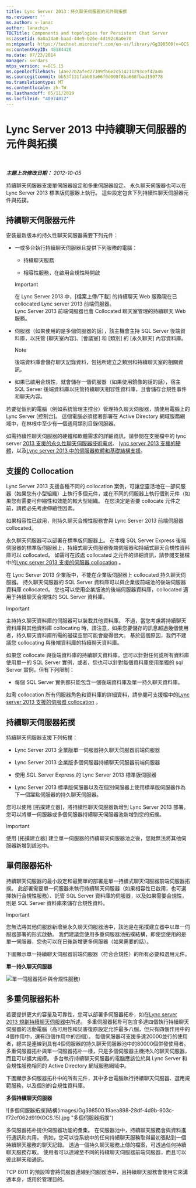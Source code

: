 ```yaml
---
title: Lync Server 2013：持久聊天伺服器的元件與拓撲
ms.reviewer: ''
ms.author: v-lanac
author: lanachin
TOCTitle: Components and topologies for Persistent Chat Server
ms:assetid: 6a0a14a0-baad-44e9-b26e-4d192c0a0e70
ms:mtpsurl: https://technet.microsoft.com/en-us/library/Gg398500(v=OCS.15)
ms:contentKeyID: 48184420
ms.date: 07/23/2014
manager: serdars
mtps_version: v=OCS.15
ms.openlocfilehash: 14ae22b2afed27109fb6e2c514211293cef42a46
ms.sourcegitcommit: bb53f131fabb03a66f0d000f8ba668fbad190778
ms.translationtype: MT
ms.contentlocale: zh-TW
ms.lasthandoff: 05/11/2019
ms.locfileid: "40974812"
---
```

<div data-xmlns="http://www.w3.org/1999/xhtml">

<div class="topic" data-xmlns="http://www.w3.org/1999/xhtml" data-msxsl="urn:schemas-microsoft-com:xslt" data-cs="http://msdn.microsoft.com/en-us/">

<div data-asp="http://msdn2.microsoft.com/asp">

# <a name="components-and-topologies-for-persistent-chat-server-in-lync-server-2013"></a>Lync Server 2013 中持續聊天伺服器的元件與拓撲

</div>

<div id="mainSection">

<div id="mainBody">

<span> </span>

_**主題上次修改日期：** 2012-10-05_

持續聊天伺服器支援單伺服器設定和多重伺服器設定。 永久聊天伺服器也可以在 Lync Server 2013 標準版伺服器上執行。 這些設定包含下列持續性聊天伺服器元件與拓撲。

<div>

## <a name="persistent-chat-server-components"></a>持續聊天伺服器元件

安裝最新版本的持久性聊天伺服器需要下列元件：

  - 一或多台執行持續聊天伺服器且提供下列服務的電腦：
    
      - 持續聊天服務
    
      - 相容性服務，在啟用合規性時開啟
    
    <div>
    

    > [!IMPORTANT]  
    > 在 Lync Server 2013 中，[檔案上傳/下載] 的持續聊天 Web 服務現在已 collocated Lync&nbsp;server 2013 前端伺服器。<BR>Lync Server 2013&nbsp;前端伺服器也會 Collocated 聊天室管理的持續聊天 Web 服務。

    
    </div>

  - 伺服器（如果使用的是多個伺服器的話），該主機會主持 SQL Server 後端資料庫，以託管 [聊天室內容]、[會議室] 和 [類別] 的 [永久聊天] 內容資料庫。
    
    <div>
    

    > [!NOTE]  
    > 後端資料庫會儲存聊天記錄資料，包括所建立之類別和持續聊天室的相關資訊。

    
    </div>

  - 如果已啟用合規性，就會儲存一個伺服器（如果使用鏡像的話的話），宿主 SQL Server 後端資料庫以託管持續聊天相容性資料庫，且會儲存合規性事件和聊天內容。

若要從個別的電腦（例如系統管理主控台）管理持久聊天伺服器，請使用電腦上的 Lync Server [控制台]。 這個電腦必須接著部署在 Active Directory 網域服務網域中，在林根中至少有一個通用類別目錄伺服器。

如需持續性聊天伺服器的硬體和軟體需求的詳細資訊，請參閱在支援檔中的 lync server [2013 支援的永久性聊天伺服器技術需求](lync-server-2013-technical-requirements-for-persistent-chat-server.md)、 [lync server 2013 支援的硬體](lync-server-2013-supported-hardware.md)，以及[Lync server 2013 中的伺服器軟體和基礎結構支援](lync-server-2013-server-software-and-infrastructure-support.md)。

</div>

<div>

## <a name="supported-collocation"></a>支援的 Collocation

Lync Server 2013 支援各種不同的 collocation 案例，可讓您靈活地在一部伺服器（如果您有小型組織）上執行多個元件，或在不同的伺服器上執行個別元件（如果您有需要可伸縮性和效能的較大型組織。 在您決定是否要 collocate 元件之前，請務必先考慮伸縮性因素。

如果相容性已啟用，則持久聊天合規性服務會與 Lync Server 2013 前端伺服器 collocated。

永久聊天伺服器可以部署在標準版伺服器上。 在本機 SQL Server Express 後端伺服器的標準版伺服器上，持續式聊天伺服器後端伺服器和持續式聊天合規性資料庫可以 collocated。 如需可在該處 collocated 之元件的詳細資訊，請參閱支援檔中的[Lync server 2013 支援的伺服器 collocation](lync-server-2013-supported-server-collocation.md) 。

在 Lync Server 2013 企業版中，不能在企業版伺服器上 collocated 持久聊天伺服器。 持久聊天伺服器的 SQL Server 資料庫可以與企業版前端池的後端伺服器資料庫 collocated。 您也可以使用企業版池的後端伺服器資料庫，collocated 適用于持續聊天合規性的 SQL Server 資料庫。

<div>


> [!IMPORTANT]  
> 主持持久聊天資料庫的伺服器可以裝載其他資料庫。 不過，當您考慮將持續聊天資料庫與其他資料庫 collocating 時，請注意，如果您要儲存的訊息超過幾個使用者，持久聊天資料庫所需的磁碟空間可能會變得很大。 基於這個原因，我們不建議您 collocating 與後端資料庫的持續聊天資料庫。



</div>

如果您 collocate 與後端資料庫的持續聊天資料庫，您可以針對任何或所有資料庫使用單一的 SQL Server 實例，或者，您也可以針對每個資料庫使用單獨的 sql Server 實例，但有下列限制：

  - 每個 SQL Server 實例都只能包含一個後端資料庫及單一持久聊天資料庫。

如需 collocation 所有伺服器角色和資料庫的詳細資料，請參閱可支援檔中的[Lync server 2013 支援的伺服器 collocation](lync-server-2013-supported-server-collocation.md) 。

</div>

<div>

## <a name="persistent-chat-server-topologies"></a>持續聊天伺服器拓撲

持續聊天伺服器支援下列拓撲：

  - Lync Server 2013 企業版單一伺服器持久聊天伺服器前端伺服器

  - Lync Server 2013 企業版多個伺服器持續聊天伺服器前端伺服器

  - 使用 SQL Server Express 的 Lync Server 2013 標準版伺服器

  - Lync Server 2013 標準版伺服器以及在個別伺服器上使用標準版伺服器作為下一個躍點伺服器的持久聊天伺服器。

您可以使用 [拓撲建立器]，將持續性聊天伺服器新增到 Lync Server 2013 部署。 您可以將單一伺服器或多個伺服器持續聊天伺服器池新增到您的拓撲。

<div>


> [!IMPORTANT]  
> 使用 [拓撲建立器] 建立單一伺服器的持續聊天伺服器池之後，您就無法將其他伺服器新增到該池中。



</div>

<div>

## <a name="single-server-topology"></a>單伺服器拓朴

持續聊天伺服器的最小設定和最簡單的部署是單一持續式聊天伺服器前端伺服器拓撲。 此部署需要單一伺服器來執行持續聊天伺服器（如果相容性已啟用，也可選擇執行合規性服務）、託管 SQL Server 資料庫的伺服器，以及如果需要合規性，則是 SQL Server 資料庫來儲存合規性資料。

<div>


> [!IMPORTANT]  
> 您無法將其他伺服器新增至永久聊天伺服器池中，該池是在拓撲建立器中以單一伺服器部署的形式啟動。 我們建議您使用多重伺服器池拓撲結構，即使您使用的是單一伺服器，您也可以在日後新增更多伺服器（如果需要的話）。



</div>

下圖顯示單一持續聊天伺服器前端伺服器（符合合規性）的所有必要和選用元件。

**單一持久聊天伺服器**

![單一伺服器拓朴與合規性服務](images/Gg398500.9168fa52-61e0-4d17-a14d-45fd32e81456(OCS.15).jpg "單一伺服器拓撲（含合規性服務")）

</div>

<div>

## <a name="multiple-server-topology"></a>多重伺服器拓朴

若要提供更大的容量及可靠性，您可以部署多伺服器拓朴，如在[Lync server 2013 規劃持續聊天伺服器中](lync-server-2013-planning-for-persistent-chat-server.md)所述。 多重伺服器拓朴可包含多達四個執行持續聊天伺服器的活動電腦（高可用性和災害復原設定允許最多八個，但只有四個作用中的4個作用中，還有四個作用中的四個）。 每個伺服器可支援多達20000並行的使用者，總共是連線到具有4個伺服器的持久聊天伺服器池中的80000個併發使用者。 多重伺服器拓朴與單一伺服器拓朴一樣，只是多個伺服器主機持久的聊天伺服器，而且可以擴大規模。 多台執行持續聊天伺服器的電腦應該位於與 Lync Server 和合規性服務相同的 Active Directory 網域服務網域中。

下圖顯示多伺服器拓朴中的所有元件，其中多台電腦執行持續聊天伺服器、選用規範服務，以及個別的合規性資料庫。

**多個持續聊天伺服器**

![多個伺服器拓撲]結構(images/Gg398500.19aea898-28df-4d9b-903c-f72ef062d919(OCS.15).jpg "多個伺服器拓撲")

多伺服器拓朴提供伺服器功能的彙集。 在伺服器池中，持續聊天服務會與資料進行通訊和共用。 例如，您可以從系統中的任何持續聊天服務取得最初張貼到一個持續聊天服務的聊天記錄。 透過一個持久聊天服務上傳的檔案，可透過任何持續聊天服務存取。 使用者可以連線至不同的持續聊天伺服器前端伺服器，而且可以彼此聊天和通訊。

TCP 8011 的預設埠會將伺服器連線到伺服器池中，且持續聊天服務會使用它來溝通本身，或用於管理目的。

</div>

</div>

</div>

<span> </span>

</div>

</div>

</div>

